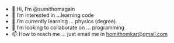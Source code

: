 - 👋 Hi, I’m @sumithomagain
- 👀 I’m interested in ...learning code
- 🌱 I’m currently learning ... physics (degree)
- 💞️ I’m looking to collaborate on ... programming
- 📫 How to reach me ... just email me in homithomkar@gmail.com

<!---
sumithomagain/sumithomagain is a ✨ special ✨ repository because its `README.md` (this file) appears on your GitHub profile.
You can click the Preview link to take a look at your changes.
--->
